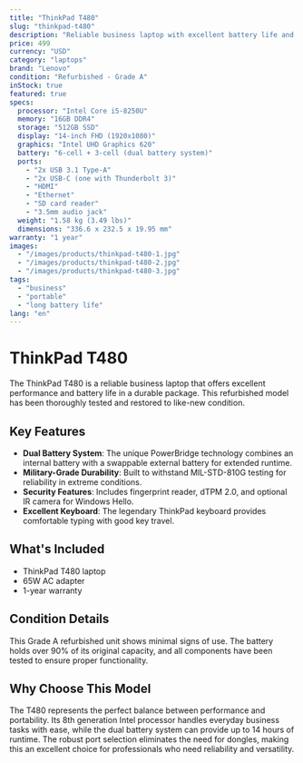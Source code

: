 ```yaml
---
title: "ThinkPad T480"
slug: "thinkpad-t480"
description: "Reliable business laptop with excellent battery life and performance"
price: 499
currency: "USD"
category: "laptops"
brand: "Lenovo"
condition: "Refurbished - Grade A"
inStock: true
featured: true
specs:
  processor: "Intel Core i5-8250U"
  memory: "16GB DDR4"
  storage: "512GB SSD"
  display: "14-inch FHD (1920x1080)"
  graphics: "Intel UHD Graphics 620"
  battery: "6-cell + 3-cell (dual battery system)"
  ports:
    - "2x USB 3.1 Type-A"
    - "2x USB-C (one with Thunderbolt 3)"
    - "HDMI"
    - "Ethernet"
    - "SD card reader"
    - "3.5mm audio jack"
  weight: "1.58 kg (3.49 lbs)"
  dimensions: "336.6 x 232.5 x 19.95 mm"
warranty: "1 year"
images:
  - "/images/products/thinkpad-t480-1.jpg"
  - "/images/products/thinkpad-t480-2.jpg"
  - "/images/products/thinkpad-t480-3.jpg"
tags:
  - "business"
  - "portable"
  - "long battery life"
lang: "en"
---
```


# ThinkPad T480

The ThinkPad T480 is a reliable business laptop that offers excellent performance and battery life in a durable package. This refurbished model has been thoroughly tested and restored to like-new condition.

## Key Features

- **Dual Battery System**: The unique PowerBridge technology combines an internal battery with a swappable external battery for extended runtime.
- **Military-Grade Durability**: Built to withstand MIL-STD-810G testing for reliability in extreme conditions.
- **Security Features**: Includes fingerprint reader, dTPM 2.0, and optional IR camera for Windows Hello.
- **Excellent Keyboard**: The legendary ThinkPad keyboard provides comfortable typing with good key travel.

## What's Included

- ThinkPad T480 laptop
- 65W AC adapter
- 1-year warranty

## Condition Details

This Grade A refurbished unit shows minimal signs of use. The battery holds over 90% of its original capacity, and all components have been tested to ensure proper functionality.

## Why Choose This Model

The T480 represents the perfect balance between performance and portability. Its 8th generation Intel processor handles everyday business tasks with ease, while the dual battery system can provide up to 14 hours of runtime. The robust port selection eliminates the need for dongles, making this an excellent choice for professionals who need reliability and versatility.

